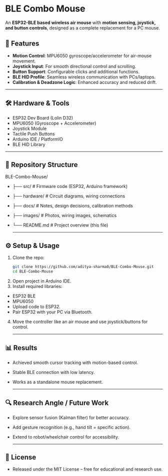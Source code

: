# BLE Combo Mouse  

An **ESP32-BLE based wireless air mouse** with **motion sensing, joystick, and button controls**, designed as a complete replacement for a PC mouse.  

## 🚀 Features  
- **Motion Control**: MPU6050 gyroscope/accelerometer for air-mouse movement.  
- **Joystick Input**: For smooth directional control and scrolling.  
- **Button Support**: Configurable clicks and additional functions.  
- **BLE HID Profile**: Seamless wireless communication with PCs/laptops.  
- **Calibration & Deadzone Logic**: Enhanced accuracy and reduced drift.  

---

## 🛠️ Hardware & Tools  
- ESP32 Dev Board (Lolin D32)  
- MPU6050 (Gyroscope + Accelerometer)  
- Joystick Module  
- Tactile Push Buttons  
- Arduino IDE / PlatformIO  
- BLE HID Library  

---

## 📂 Repository Structure  
BLE-Combo-Mouse/
- ├── src/ # Firmware code (ESP32, Arduino framework)
- ├── hardware/ # Circuit diagrams, wiring connections
- ├── docs/ # Notes, design decisions, calibration methods
- ├── images/ # Photos, wiring images, schematics
- └── README.md # Project overview (this file)

  ---

## ⚙️ Setup & Usage  
1. Clone the repo:  
   ```bash
   git clone https://github.com/aditya-sharma0/BLE-Combo-Mouse.git
   cd BLE-Combo-Mouse
2. Open project in Arduino IDE.
3. Install required libraries:
- ESP32 BLE
- MPU6050
- Upload code to ESP32.
- Pair ESP32 with your PC via Bluetooth.
4. Move the controller like an air mouse and use joystick/buttons for control.

   ---

## 📊 Results

- Achieved smooth cursor tracking with motion-based control.

- Stable BLE connection with low latency.

- Works as a standalone mouse replacement.

  ---
## 🔍 Research Angle / Future Work

- Explore sensor fusion (Kalman filter) for better accuracy.

- Add gesture recognition (e.g., hand tilt = specific action).

- Extend to robot/wheelchair control for accessibility.

  ---
## 📜 License

- Released under the MIT License – free for educational and research use.  
